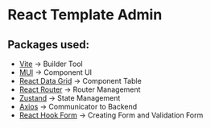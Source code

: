 # React Template Admin

## Packages used:
- [Vite](https://vitejs.dev/) &rarr; Builder Tool
- [MUI](https://mui.com/) &rarr; Component UI
- [React Data Grid](https://reactdatagrid.io/) &rarr; Component Table
- [React Router](https://reactrouter.com/en/main) &rarr; Router Management
- [Zustand](https://github.com/pmndrs/zustand) &rarr; State Management
- [Axios](https://axios-http.com/docs/intro) &rarr; Communicator to Backend
- [React Hook Form](https://react-hook-form.com/) &rarr; Creating Form and Validation Form

